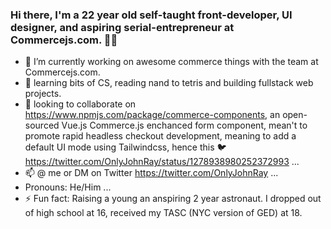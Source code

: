 ### Hi there, I'm a 22 year old self-taught front-developer, UI designer, and aspiring serial-entrepreneur at Commercejs.com. 👋🏽



- 🔭 I’m currently working on awesome commerce things with the team at Commercejs.com.
- 🌱 learning bits of CS, reading nand to tetris and building fullstack web projects.
- 👯 looking to collaborate on https://www.npmjs.com/package/commerce-components, an open-sourced Vue.js Commerce.js enchanced form component, mean't to promote rapid headless checkout development, meaning to add a default UI mode using Tailwindcss, hence this 🐦 https://twitter.com/OnlyJohnRay/status/1278938980252372993  ...
- 📫 @ me or DM on Twitter https://twitter.com/OnlyJohnRay ...
-  Pronouns: He/Him ...
- ⚡ Fun fact: Raising a young an anspiring 2 year astronaut. I dropped out of high school at 16, received my TASC (NYC version of GED) at 18.

